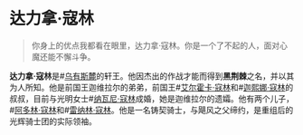 # 达力拿·寇林

> 你身上的优点我都看在眼里，达力拿·寇林。你是一个了不起的人，面对心魔还能不懈斗争。

**达力拿·寇林**是#[乌有斯麓](locations/urithiru)的轩王。他因杰出的作战才能而得到**黑荆棘**之名，并以其为人所知。他是前国王迦维拉尔的弟弟，前国王#[艾尔霍卡·寇林](characters/elhokar)和#[迦熙娜·寇林](characters/jasnah)的叔叔，目前与光明女士#[纳瓦尼·寇林](characters/navani)成婚，她是迦维拉尔的遗孀。他有两个儿子，#[阿多林·寇林](characters/adolin)和#[雷纳林·寇林](characters/renarin)。他是一名铸契骑士，与飓风之父缔约，是重组后的光辉骑士团的实际领袖。
